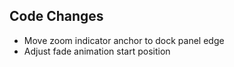 ## Code Changes

- Move zoom indicator anchor to dock panel edge
- Adjust fade animation start position
